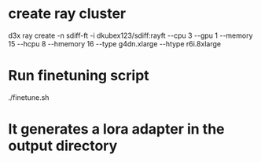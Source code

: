# create ray cluster
d3x ray create -n sdiff-ft -i dkubex123/sdiff:rayft --cpu 3  --gpu 1 --memory 15  --hcpu 8 --hmemory 16 --type g4dn.xlarge --htype r6i.8xlarge

# Run finetuning script
./finetune.sh

# It generates a lora adapter in the output directory
